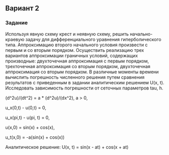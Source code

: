 ## Вариант 2

### Задание
Используя явную схему крест и неявную схему, решить начально-краевую задачу для дифференциального уравнения гиперболического типа. Аппроксимацию второго начального условия произвести с первым и со вторым порядком. Осуществить реализацию трех вариантов аппроксимации граничных условий, содержащих производные: двухточечная аппроксимация с первым порядком, трехточечная аппроксимация со вторым порядком, двухточечная аппроксимация со вторым порядком. В различные моменты времени вычислить погрешность численного решения путем сравнения результатов с приведенным в задании аналитическим решением U(x, t). Исследовать зависимость погрешности от сеточных параметров tau, h.

(d^2u)/(dt^2) = a * (d^2u)/(dx^2), a > 0,

u_x(0,t) - u(0,t) = 0,

u_x(pi,t) - u(pi, t) = 0,

u(x,0) = sin(x) + cos(x),

u_t(x,0) = -a(sin(x) + cos(x))

Аналитическое решение:
U(x, t) = sin(x - at) + cos(x + at)
